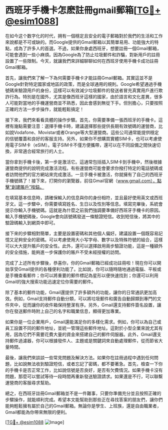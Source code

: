 # 西班牙手機卡怎麽註冊gmail郵箱[[TG💪+ @esim1088](https://t.me/s/esim1088)]

在如今这个数字化的时代，拥有一個穩定且安全的電子郵箱對於我們的生活和工作來說都是不可或缺的。而Google提供的Gmail郵箱以其簡單易用、功能強大的特點，成為了許多人的首選。不過，如果你身處西班牙，想要註冊一個Gmail郵箱，可能會遇到一些小麻煩。因為Google為了防止垃圾郵件和詐騙，對新用戶的註冊設置了一些限制。今天，就讓我們來詳細聊聊如何在西班牙使用手機卡成功註冊Gmail郵箱。

首先，讓我們來了解一下為何需要手機卡才能註冊Gmail郵箱。其實這並不是Google針對特定國家或地區的政策，而是全球通用的規則。Google希望通過手機號碼來驗證用戶的身份，這樣可以有效減少垃圾郵件的發送者冒充真實用戶進行欺詐行為。特別是在國外，尤其是像西班牙這樣的國家，由於語言和文化差異，很多人可能對當地的手機運營商並不熟悉，因此會感到無從下手。但別擔心，只要按照正確的方法一步步操作，就能輕鬆搞定！

接下來，我們來看看具體的操作步驟。首先，你需要準備一張西班牙的手機卡。這裡有幾點需要注意：選擇手機卡時，建議選擇那些提供長期有效號碼的運營商，比如說Vodafone、Movistar或者Orange等大型運營商。這些公司通常能提供穩定的信號覆蓋和良好的客服支持。另外，如果你不想購買實體SIM卡，也可以考慮使用電子SIM卡（eSIM）。電子SIM卡不僅方便攜帶，還可以在不同設備之間快速切換，非常適合經常旅行的人士。

當你拿到手機卡後，第一步是激活它。這通常包括插入SIM卡到手機中，然後根據運營商提供的說明完成激活流程。有些運營商可能會要求你撥打特定的電話號碼或者訪問他們的官方網站來完成激活。一旦手機卡被激活，你就擁有了自己的西班牙手機號碼了！接下來，打開你的瀏覽器，前往Gmail官網（www.gmail.com），點擊“創建賬戶”按鈕。

在填寫基本信息時，請確保輸入的信息與你的身份相符，並且最好使用英文或西班牙文。這一步驟中，你需要填寫姓名、生日以及性別等信息。填寫完畢後，系統會提示你輸入手機號碼。這就是為什麼之前我們強調要準備好西班牙手機卡的原因。輸入手機號碼後，Google會向該號碼發送一條驗證短信。收到短信後，將其中的驗證碼輸入到網頁中即可。

接下來的步驟相對簡單，主要是設置密碼和其他個人偏好。建議設置一個既容易記憶又足夠安全的密碼。可以考慮使用大小写字母、數字以及特殊符號的組合，這樣可以大大提升賬戶的安全性。此外，還可以選擇啟用兩步驗證功能，這是一種額外的安全措施，能夠進一步保護你的賬戶不受未經授權的訪問。

完成了上述所有步驟後，恭喜你，你的Gmail郵箱已經成功註冊啦！現在你可以開始享受Gmail提供的各種便利功能了。比如說，你可以隨時隨地通過電腦、平板或是手機查看郵件；你可以將重要的郵件標記為星形以便快速找到；你還可以利用Gmail的強大搜索功能迅速定位你需要的郵件。

除了基本的郵件功能，Gmail還提供了許多額外的功能，讓你的日常通訊更加高效。例如，Gmail支持郵件自動分類，可以將垃圾郵件和廣告自動歸類到專門的文件夾中，從而讓你的收件箱保持整潔有序。另外，Gmail還支持郵件簽名設置，讓你在發送郵件時附上自己的名字和職業信息，顯得更加專業。

如果你是一位企業用戶，Gmail還能滿足你的多樣化需求。例如，你可以為自己或員工設置不同的郵件地址，並統一管理這些郵件地址。這對於小型企業來說尤其有用，因為它們不需要花費大量的資金來搭建自己的郵件伺服器。此外，Gmail還支持郵件過濾器，你可以根據發件人、主題或是關鍵詞來自動處理郵件，從而節省大量時間。

最後，讓我們來談談一些常見問題及解決方法。如果你在註冊過程中遇到任何問題，比如說無法收到驗證短信，或者忘記了密碼，都不要著急。首先，檢查一下你的手機卡是否正常工作，比如說信號是否良好，是否有欠費情況。如果手機卡沒有問題，那麼可以嘗試等待一段時間再重新發送驗證請求。如果還是不行，可以聯繫運營商的客服尋求幫助。

總之，在西班牙註冊Gmail郵箱並不是一件難事，只要你準備充分並且按照正確的步驟操作，就能順利完成。希望本文能幫助到那些正在尋找答案的朋友們，讓你們能夠輕鬆擁有屬於自己的Gmail郵箱。無論你是學生、上班族，還是自由職業者，Gmail都能為你帶來無限的便利。

[[TG💪+ @esim1088](https://t.me/s/esim1088) ![Image](https://i.postimg.cc/4NQfJmqS/Snipaste-2025-05-13-00-14-12.png)]